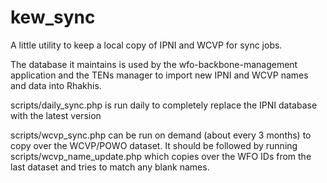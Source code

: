 # kew_sync
A little utility to keep a local copy of IPNI and WCVP for sync jobs.

The database it maintains is used by the wfo-backbone-management application and the TENs manager
to import new IPNI and WCVP names and data into Rhakhis.

scripts/daily_sync.php is run daily to completely replace the IPNI database with the latest version

scripts/wcvp_sync.php can be run on demand (about every 3 months) to copy over the WCVP/POWO dataset.
It should be followed by running scripts/wcvp_name_update.php which copies over the WFO IDs from the last dataset
and tries to match any blank names.


